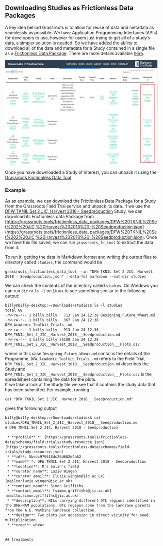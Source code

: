 ## Downloading Studies as Frictionless Data Packages

A key idea behind Grassroots is to allow for reuse of data and metadata as seamlessly as possible. 
We have Application Programming Interfaces (APIs) for developers to use, however for users just trying to get all of a study’s data, a simpler solution is needed.
So we have added the ability to download all of the data and metadata for a Study contained in a single file as a [Frictionless Data Package](https://frictionlessdata.io/). 
There are more details available [here](https://grassroots.tools/frictionless-data/).

![Download Study links](images/download_fd_link.png)


Once you have downloaded a Study of interest, you can unpack it using the [Grassroots Frictionless Data Tool](https://grassroots.tools/frictionless-data/grassroots-fd-client.md)  


### Example


As an example, we can download the Frictionless Data Package for a Study from the Grassroots Field Trial service and unpack its data. If we use the [DFW TKNIL Set 2 JIC, Harvest 2018 - Seedproduction](https://grassroots.tools/fieldtrial/study/5bcdc979618dc26d682e4a52) Study, we can download its Frictionless data Package from [https://grassroots.tools/frictionless_data_packages/DFW%20TKNIL%20Set%202%20JIC,%20Harvest%202018%20-%20Seedproduction.json](https://grassroots.tools/frictionless_data_packages/DFW%20TKNIL%20Set%202%20JIC,%20Harvest%202018%20-%20Seedproduction.json).
Once we have this file saved, we can run `grassroots_fd_tool` to extract the data from it. 

To run it, getting the data in Markdown format and writing the output files to directory called `studies`, the command would be

```
grassroots_frictionless_data_tool --in "DFW TKNIL Set 2 JIC, Harvest 2018 - Seedproduction.json" --data-fmt markdown --out-dir studies
```

We can check the contents of the directory called `studies`. On Windows you can run `dir` or `ls -l` on Linux to see something similar to the following output:

```
billy@billy-desktop:~/Downloads/studies$ ls -l studies
total 68
-rw-rw-r-- 1 billy billy   713 Jan 24 12:38 Designing_Future_Wheat.md
-rw-rw-r-- 1 billy billy   367 Jan 24 12:38 DFW_Academic_Toolkit_Trials_.md
-rw-rw-r-- 1 billy billy   913 Jan 24 12:38 DFW_TKNIL_Set_2_JIC__Harvest_2018___Seedproduction.md
-rw-rw-r-- 1 billy billy 55188 Jan 24 12:38 DFW_TKNIL_Set_2_JIC__Harvest_2018___Seedproduction___Plots.csv
```

where in this case `Designing_Future_Wheat.md` contains the details of the Programme, `DFW_Academic_Toolkit_Trials_.md` refers to the Field Trial, 
`DFW_TKNIL_Set_2_JIC__Harvest_2018___Seedproduction.md` describes the Study and `DFW_TKNIL_Set_2_JIC__Harvest_2018___Seedproduction___Plots.csv`
is the spreadsheet containing the data for the plots.  
If we take a look at the Study file we see that it contains the study data that has been submitted. For example, running 

```
cat "DFW_TKNIL_Set_2_JIC__Harvest_2018___Seedproduction.md"
```

gives the following output


```
billy@billy-desktop:~/Downloads/studies$ cat studies/DFW_TKNIL_Set_2_JIC__Harvest_2018___Seedproduction.md
# DFW TKNIL Set 2 JIC, Harvest 2018 - Seedproduction

 * **profile** *: [https://grassroots.tools/frictionless-data/schemas/field-trials/study-resource.json](https://grassroots.tools/frictionless-data/schemas/field-trials/study-resource.json)
 * **id**: 5bcdc979618dc26d682e4a52
 * **name** *: DFW TKNIL Set 2 JIC, Harvest 2018 - Seedproduction
 * **location**: Mrs Salih's field
 * **curator_name**: Luzie Wingen
 * **curator_email**: [luzie.wingen@jic.ac.uk](mailto:luzie.wingen@jic.ac.uk)
 * **contact_name**: Simon Griffiths
 * **contact_email**: [simon.griffiths@jic.ac.uk](mailto:simon.griffiths@jic.ac.uk)
 * **description**: NILs carrying different QTL regions identified in the DFW-NAM populations. QTL regions come from the landrace parents from the A.E. Watkins landrace collection.
 * **design**: Two plots per accession in direct vicinity for seed multiplication.
 * **crop**: wheat


## treatments
```
